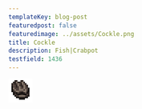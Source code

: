 ```yaml
---
templateKey: blog-post
featuredpost: false
featuredimage: ../assets/Cockle.png
title: Cockle
description: Fish|Crabpot
testfield: 1436
---
```

![Cockle](../assets/Cockle.png)
